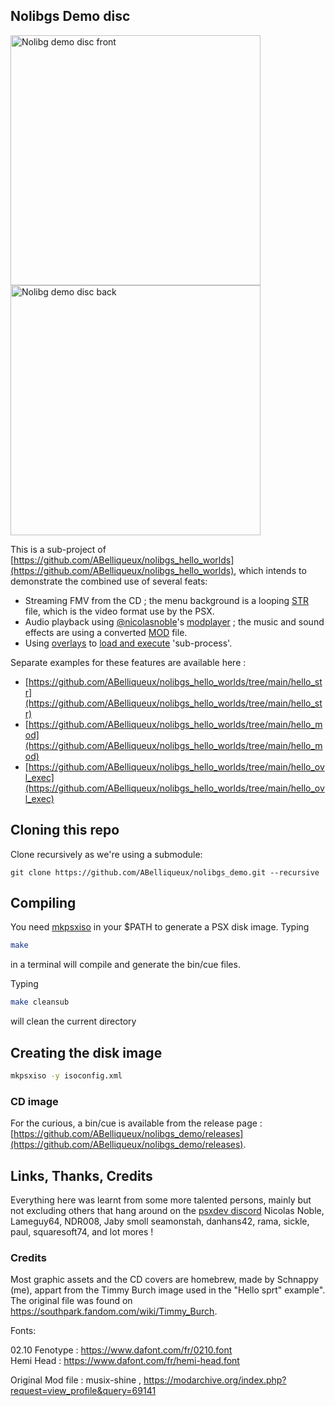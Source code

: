## Nolibgs Demo disc

<a href="https://wiki.arthus.net/assets/nolibgs_demo_0.11-front.png"><img src="https://wiki.arthus.net/assets/nolibgs_demo_0.11-front.png" alt="Nolibg demo disc front" style="width:400px;"/></a>
<a href="https://wiki.arthus.net/assets/nolibgs_demo_0.11-back.png"><img src="https://wiki.arthus.net/assets/nolibgs_demo_0.11-back.png" alt="Nolibg demo disc back" style="width:400px;"/></a>

This is a sub-project of [https://github.com/ABelliqueux/nolibgs_hello_worlds](https://github.com/ABelliqueux/nolibgs_hello_worlds), which intends to demonstrate the combined use of several feats:

  * Streaming FMV from the CD ; the menu background is a looping [STR](https://github.com/ABelliqueux/nolibgs_hello_worlds/wiki/STR) file, which is the video format use by the PSX.  
  * Audio playback using [@nicolasnoble](https://github.com/nicolasnoble/)'s [modplayer](https://github.com/grumpycoders/pcsx-redux/tree/main/src/mips/modplayer) ; the music and sound effects are using a converted [MOD](https://github.com/ABelliqueux/nolibgs_hello_worlds/wiki/MOD) file.  
  * Using [overlays](https://github.com/JaberwockySeamonstah/PSXOverlayExample) to [load and execute](https://github.com/ABelliqueux/nolibgs_hello_worlds/tree/main/hello_ovl_exec) 'sub-process'.  

Separate examples for these features are available here :  

  * [https://github.com/ABelliqueux/nolibgs_hello_worlds/tree/main/hello_str](https://github.com/ABelliqueux/nolibgs_hello_worlds/tree/main/hello_str)  
  * [https://github.com/ABelliqueux/nolibgs_hello_worlds/tree/main/hello_mod](https://github.com/ABelliqueux/nolibgs_hello_worlds/tree/main/hello_mod)  
  * [https://github.com/ABelliqueux/nolibgs_hello_worlds/tree/main/hello_ovl_exec](https://github.com/ABelliqueux/nolibgs_hello_worlds/tree/main/hello_ovl_exec)  

## Cloning this repo

Clone recursively as we're using a submodule:

`git clone https://github.com/ABelliqueux/nolibgs_demo.git --recursive`  

## Compiling

You need [mkpsxiso](https://github.com/Lameguy64/mkpsxiso) in your $PATH to generate a PSX disk image.
Typing 
```bash
make
```
in a terminal will compile and generate the bin/cue files.  

Typing
```bash
make cleansub
``` 
will clean the current directory

##  Creating the disk image

```bash
mkpsxiso -y isoconfig.xml
```

### CD image

For the curious, a bin/cue is available from the release page : [https://github.com/ABelliqueux/nolibgs_demo/releases](https://github.com/ABelliqueux/nolibgs_demo/releases).

## Links, Thanks, Credits

Everything here was learnt from some more talented persons, mainly but not excluding others that hang around on the [psxdev discord](https://discord.com/channels/642647820683444236/642848627823345684)
Nicolas Noble, Lameguy64, NDR008, Jaby smoll seamonstah, danhans42, rama, sickle, paul, squaresoft74, and lot mores !

### Credits

Most graphic assets and the CD covers are homebrew, made by Schnappy (me), appart from the Timmy Burch image used in the "Hello sprt" example". The original file was found on https://southpark.fandom.com/wiki/Timmy_Burch.   

Fonts:  

02.10 Fenotype : https://www.dafont.com/fr/0210.font  
Hemi Head      : https://www.dafont.com/fr/hemi-head.font  

Original Mod file :  musix-shine , https://modarchive.org/index.php?request=view_profile&query=69141  

